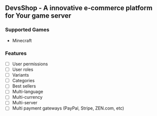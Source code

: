 ## DevsShop - A innovative e-commerce platform for Your game server

### Supported Games
- Minecraft

### Features
- [ ] User permissions
- [ ] User roles
- [ ] Variants
- [ ] Categories
- [ ] Best sellers
- [ ] Multi-language
- [ ] Multi-currency
- [ ] Multi-server
- [ ] Multi payment gateways (PayPal, Stripe, ZEN.com, etc)
